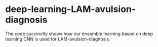 # deep-learning-LAM-avulsion-diagnosis
The code succinctly shows how our ensemble learning based on deep learning CNN is used for LAM-avulsion-diagnosis.
